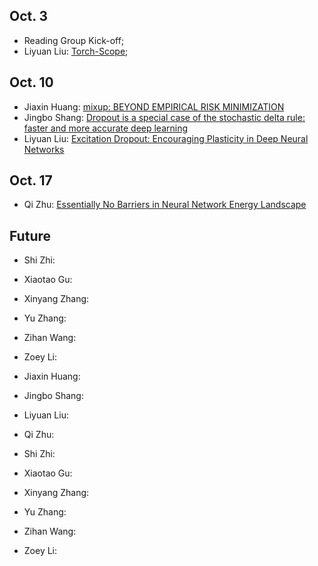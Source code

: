 Oct. 3
-------

- Reading Group Kick-off;
- Liyuan Liu: [Torch-Scope](https://github.com/LiyuanLucasLiu/Torch-Scope); 

Oct. 10
-------

- Jiaxin Huang: [mixup: BEYOND EMPIRICAL RISK MINIMIZATION](https://arxiv.org/pdf/1710.09412.pdf)
- Jingbo Shang: [Dropout is a special case of the stochastic delta rule: faster and more accurate deep learning](https://arxiv.org/pdf/1808.03578.pdf)
- Liyuan Liu: [Excitation Dropout: Encouraging Plasticity in Deep Neural Networks](https://openreview.net/pdf?id=H1xQSjCqFQ)

Oct. 17
-------

- Qi Zhu: [Essentially No Barriers in Neural Network Energy Landscape](https://arxiv.org/pdf/1803.00885.pdf)

Future
-------
- Shi Zhi:
- Xiaotao Gu:
- Xinyang Zhang:
- Yu Zhang:
- Zihan Wang:
- Zoey Li:

- Jiaxin Huang:
- Jingbo Shang:
- Liyuan Liu:
- Qi Zhu:
- Shi Zhi:
- Xiaotao Gu:
- Xinyang Zhang:
- Yu Zhang:
- Zihan Wang:
- Zoey Li:
